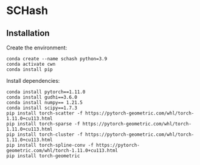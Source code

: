 # SCHash

## Installation

Create the environment:
```shell
conda create --name schash python=3.9
conda activate cwn
conda install pip 
```

Install dependencies:
```shell
conda install pytorch==1.11.0
conda install gudhi==3.6.0
conda install numpy== 1.21.5 
conda install scipy==1.7.3
pip install torch-scatter -f https://pytorch-geometric.com/whl/torch-1.11.0+cu113.html
pip install torch-sparse -f https://pytorch-geometric.com/whl/torch-1.11.0+cu113.html
pip install torch-cluster -f https://pytorch-geometric.com/whl/torch-1.11.0+cu113.html
pip install torch-spline-conv -f https://pytorch-geometric.com/whl/torch-1.11.0+cu113.html
pip install torch-geometric


```







